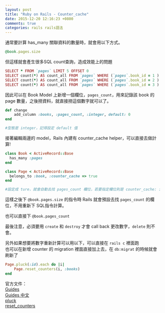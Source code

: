 ```yaml
---
layout: post
title: "Ruby on Rails - Counter_cache"
date: 2015-12-20 12:16:23 +0800
comments: true
categories: rails rails語法
---
```


通常要計算 has_many 關聯資料的數量時，就會用以下方式。

```ruby
@book.pages.size
```
<!-- more -->

但這樣就會產生很多SQL count查詢，造成效能上的問題

```ruby
SELECT * FROM `pages` LIMIT 5 OFFSET 0
SELECT count(*) AS count_all FROM `pages` WHERE (`pages`.book_id = 1 )
SELECT count(*) AS count_all FROM `pages` WHERE (`pages`.book_id = 2 )
SELECT count(*) AS count_all FROM `pages` WHERE (`pages`.book_id = 3 )
```

因此可以在 Book Model 上新增一個欄位，`pages_count`，用來記錄該 book 的 page 數量，之後撈資料，就直接撈這個數字就可以了。

```ruby
def change
	add_column :books, :pages_count, :integer, default: 0
end

#型態是 integer，記得設定 default 值
```

接著編輯兩邊的 model，Rails 內建有 counter_cache helper，可以直接去做計算!

```ruby
class Book < ActiveRecord::Base
  has_many :pages
end

class Page < ActiveRecord::Base
  belongs_to :book, :counter_cache => true
end

#設定成 ture，就會自動去找 pages_count 欄位，若要指定欄位則是 counter_cache: :count_of_pages
```

這樣之後下 `@book.pages.size` 的指令時 Rails 就會預設去找 `pages_count` 的欄位，不用重新下 SQL指令計算。

也可以直接下 `@book.pages_count`

最後注意，必須要用 `create` 和 `destroy` 才會 call back 更改數字，`delete` 則不會。

另外如果想要將數字重新計算可以用以下，可以直接在 `rails c` 裡面跑  
也可以在新增 counter 的 migration 裡面直接加上去，在 `db:migrat` 的時候就會刷新了

```ruby
Page.pluck(:id).each do |i|
	Page.reset_counters(i, :books)
end
```

官方文件：  
[Guides](http://guides.rubyonrails.org/association_basics.html#detailed-association-reference)  
[Guides 中文](http://rails.ruby.tw/association_basics.html#%E9%97%9C%E8%81%AF%E5%AE%8C%E6%95%B4%E5%8F%83%E8%80%83%E6%89%8B%E5%86%8A)  
[pluck](http://apidock.com/rails/ActiveRecord/Calculations/pluck)  
[reset_counters](http://apidock.com/rails/ActiveRecord/Base/reset_counters/class)